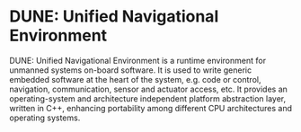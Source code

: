 DUNE: Unified Navigational Environment
======================================

DUNE: Unified Navigational Environment is a runtime environment for unmanned systems on-board software. It is used to write generic embedded software at the heart of the system, e.g. code or control, navigation, communication, sensor and actuator access, etc. It provides an operating-system and architecture independent platform abstraction layer, written in C++, enhancing portability among different CPU architectures and operating systems.

